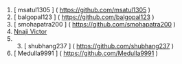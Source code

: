 1. [ msatul1305 ] ( https://github.com/msatul1305 )
2. [ balgopal123 ] ( https://github.com/balgopal123 )
3. [ smohapatra200 ] ( https://github.com/smohapatra200 )
4. [Nnaji Victor](https://github.com/Nnaji-Victor)
5. 3. [ shubhang237 ] ( https://github.com/shubhang237 )
6. [ Medulla9991 ]  ( https://github.com/Medulla9991 )
